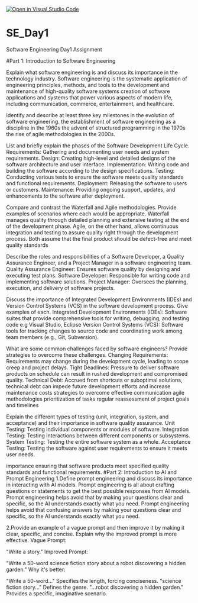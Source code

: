 [![Open in Visual Studio Code](https://classroom.github.com/assets/open-in-vscode-2e0aaae1b6195c2367325f4f02e2d04e9abb55f0b24a779b69b11b9e10269abc.svg)](https://classroom.github.com/online_ide?assignment_repo_id=18392938&assignment_repo_type=AssignmentRepo)
# SE_Day1
Software Engineering Day1 Assignment

#Part 1: Introduction to Software Engineering

Explain what software engineering is and discuss its importance in the technology industry.
Software engineering is the systematic application of engineering principles, methods, and tools to the development and maintenance of high-quality software systems
 creation of software applications and systems that power various aspects of modern life, including communication, commerce, entertainment, and healthcare.


Identify and describe at least three key milestones in the evolution of software engineering.
 the establishment of software engineering as a discipline in the 1960s
 the advent of structured programming in the 1970s
 the rise of agile methodologies in the 2000s.



List and briefly explain the phases of the Software Development Life Cycle.
Requirements: Gathering and documenting user needs and system requirements.
Design: Creating high-level and detailed designs of the software architecture and user interface.
Implementation: Writing code and building the software according to the design specifications.
Testing: Conducting various tests to ensure the software meets quality standards and functional requirements.
Deployment: Releasing the software to users or customers.
Maintenance: Providing ongoing support, updates, and enhancements to the software after deployment.



Compare and contrast the Waterfall and Agile methodologies. Provide examples of scenarios where each would be appropriate.
Waterfall manages quality through detailed planning and extensive testing at the end of the development phase. Agile, on the other hand, allows continuous integration and testing to assure quality right through the development process. Both assume that the final product should be defect-free and meet quality standards


Describe the roles and responsibilities of a Software Developer, a Quality Assurance Engineer, and a Project Manager in a software engineering team.
 Quality Assurance Engineer: Ensures software quality by designing and executing test plans.
Software Developer: Responsible for writing code and implementing software solutions.
 Project Manager: Oversees the planning, execution, and delivery of software projects.



Discuss the importance of Integrated Development Environments (IDEs) and Version Control Systems (VCS) in the software development process. Give examples of each.
Integrated Development Environments (IDEs): Software suites that provide comprehensive tools for writing, debugging, and testing code e.g Visual Studio, Eclipse
Version Control Systems (VCS): Software tools for tracking changes to source code and coordinating work among team members (e.g., Git, Subversion).



What are some common challenges faced by software engineers? Provide strategies to overcome these challenges.
Changing Requirements: Requirements may change during the development cycle, leading to scope creep and project delays.
Tight Deadlines: Pressure to deliver software products on schedule can result in rushed development and compromised quality.
Technical Debt: Accrued from shortcuts or suboptimal solutions, technical debt can impede future development efforts and increase maintenance costs
strategies to overcome
effective communication
agile methodologies
prioritization of tasks
regular reassessment of project goals and timelines



Explain the different types of testing (unit, integration, system, and acceptance) and their importance in software quality assurance.
Unit Testing: Testing individual components or modules of software.
Integration Testing: Testing interactions between different components or subsystems.
System Testing: Testing the entire software system as a whole.
Acceptance Testing: Testing the software against user requirements to ensure it meets user needs.

importance
ensuring that software products meet specified quality standards and functional requirements.
#Part 2: Introduction to AI and Prompt Engineering
1.Define prompt engineering and discuss its importance in interacting with AI models.
Prompt engineering is all about crafting questions or statements to get the best possible responses from AI models.
Prompt engineering helps avoid that by making your questions clear and specific, so the AI understands exactly what you need. 
Prompt engineering helps avoid that confusing  answers by making your questions clear and specific, so the AI understands exactly what you need.




2.Provide an example of a vague prompt and then improve it by making it clear, specific, and concise. Explain why the improved prompt is more effective.
Vague Prompt:

"Write a story."
Improved Prompt:

"Write a 50-word science fiction story about a robot discovering a hidden garden."
Why it's better:

"Write a 50-word..." Specifies the length, forcing conciseness.
"science fiction story..." Defines the genre.
"...robot discovering a hidden garden." Provides a specific, imaginative scenario.



